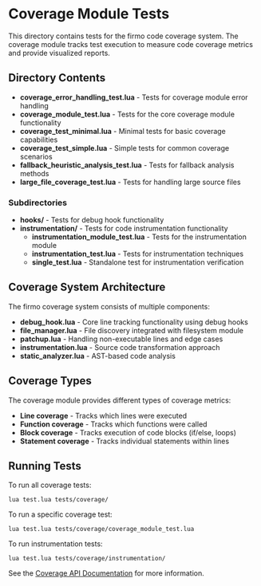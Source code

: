 # Coverage Module Tests

This directory contains tests for the firmo code coverage system. The coverage module tracks test execution to measure code coverage metrics and provide visualized reports.

## Directory Contents

- **coverage_error_handling_test.lua** - Tests for coverage module error handling
- **coverage_module_test.lua** - Tests for the core coverage module functionality
- **coverage_test_minimal.lua** - Minimal tests for basic coverage capabilities
- **coverage_test_simple.lua** - Simple tests for common coverage scenarios
- **fallback_heuristic_analysis_test.lua** - Tests for fallback analysis methods
- **large_file_coverage_test.lua** - Tests for handling large source files

### Subdirectories

- **hooks/** - Tests for debug hook functionality
- **instrumentation/** - Tests for code instrumentation functionality
  - **instrumentation_module_test.lua** - Tests for the instrumentation module
  - **instrumentation_test.lua** - Tests for instrumentation techniques
  - **single_test.lua** - Standalone test for instrumentation verification

## Coverage System Architecture

The firmo coverage system consists of multiple components:

- **debug_hook.lua** - Core line tracking functionality using debug hooks
- **file_manager.lua** - File discovery integrated with filesystem module
- **patchup.lua** - Handling non-executable lines and edge cases
- **instrumentation.lua** - Source code transformation approach
- **static_analyzer.lua** - AST-based code analysis

## Coverage Types

The coverage module provides different types of coverage metrics:

- **Line coverage** - Tracks which lines were executed
- **Function coverage** - Tracks which functions were called
- **Block coverage** - Tracks execution of code blocks (if/else, loops)
- **Statement coverage** - Tracks individual statements within lines

## Running Tests

To run all coverage tests:
```
lua test.lua tests/coverage/
```

To run a specific coverage test:
```
lua test.lua tests/coverage/coverage_module_test.lua
```

To run instrumentation tests:
```
lua test.lua tests/coverage/instrumentation/
```

See the [Coverage API Documentation](/docs/api/coverage.md) for more information.